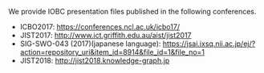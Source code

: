 We provide IOBC presentation files published in the following conferences.
* ICBO2017: https://conferences.ncl.ac.uk/icbo17/
* JIST2017: http://www.ict.griffith.edu.au/aist/jist2017
* SIG-SWO-043 (2017)(japanese language): https://jsai.ixsq.nii.ac.jp/ej/?action=repository_uri&item_id=8914&file_id=1&file_no=1
* JIST2018: http://jist2018.knowledge-graph.jp
